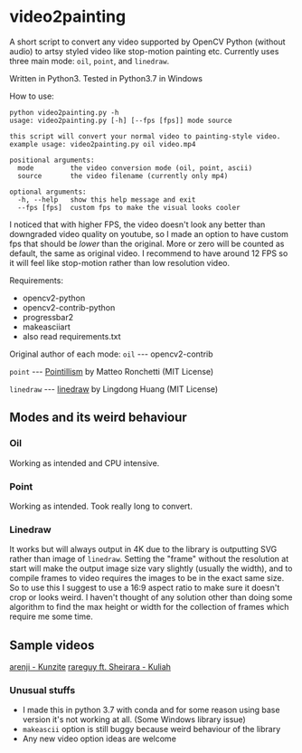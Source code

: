 # video2painting

A short script to convert any video supported by OpenCV Python (without audio) to artsy styled video like stop-motion painting etc. Currently uses three main mode: `oil`, `point`, and `linedraw`.

Written in Python3.
Tested in Python3.7 in Windows

How to use:
```
python video2painting.py -h
usage: video2painting.py [-h] [--fps [fps]] mode source

this script will convert your normal video to painting-style video. example usage: video2painting.py oil video.mp4

positional arguments:
  mode         the video conversion mode (oil, point, ascii)
  source       the video filename (currently only mp4)

optional arguments:
  -h, --help   show this help message and exit
  --fps [fps]  custom fps to make the visual looks cooler
```

I noticed that with higher FPS, the video doesn't look any better than downgraded video quality on youtube, so I made an option to have custom fps that should be *lower* than the original. More or zero will be counted as default, the same as original video. I recommend to have around 12 FPS so it will feel like stop-motion rather than low resolution video.

Requirements:
- opencv2-python
- opencv2-contrib-python
- progressbar2
- makeasciiart
- also read requirements.txt

Original author of each mode:
`oil` --- opencv2-contrib

`point` --- [Pointillism](https://github.com/matteo-ronchetti/Pointillism) by Matteo Ronchetti (MIT License)

`linedraw` --- [linedraw](https://github.com/LingDong-/linedraw) by Lingdong Huang (MIT License)

## Modes and its weird behaviour
### Oil
Working as intended and CPU intensive.
### Point
Working as intended. Took really long to convert.
### Linedraw
It works but will always output in 4K due to the library is outputting SVG rather than image of `linedraw`. Setting the "frame" without the resolution at start will make the output image size vary slightly (usually the width), and to compile frames to video requires the images to be in the exact same size. So to use this I suggest to use a 16:9 aspect ratio to make sure it doesn't crop or looks weird. I haven't thought of any solution other than doing some algorithm to find the max height or width for the collection of frames which require me some time.

## Sample videos
[arenji - Kunzite](https://www.youtube.com/watch?v=_PsMQmHJHyE)
[rareguy ft. Sheirara - Kuliah](https://www.youtube.com/watch?v=PCINnSDpkt8)

### Unusual stuffs
- I made this in python 3.7 with conda and for some reason using base version it's not working at all. (Some Windows library issue)
- `makeascii` option is still buggy because weird behaviour of the library
- Any new video option ideas are welcome
